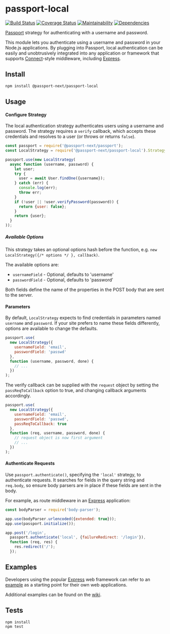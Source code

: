 # passport-local

[![Build Status](https://travis-ci.org/passport-next/passport-local.svg?branch=master)](https://travis-ci.org/passport-next/passport-local)
[![Coverage Status](https://coveralls.io/repos/github/passport-next/passport-local/badge.svg?branch=master)](https://coveralls.io/github/passport-next/passport-local?branch=master)
[![Maintainability](https://api.codeclimate.com/v1/badges/b7ff64d57f9f816260a3/maintainability)](https://codeclimate.com/github/passport-next/passport-local/maintainability)
[![Dependencies](https://david-dm.org/passport-next/passport-local.png)](https://david-dm.org/passport-next/passport-local)
<!--[![SAST](https://gitlab.com/passport-next/passport-local/badges/master/build.svg)](https://gitlab.com/passport-next/passport-local/badges/master/build.svg)-->

[Passport](http://passportjs.org/) strategy for authenticating with a username
and password.

This module lets you authenticate using a username and password in your Node.js
applications.  By plugging into Passport, local authentication can be easily and
unobtrusively integrated into any application or framework that supports
[Connect](http://www.senchalabs.org/connect/)-style middleware, including
[Express](http://expressjs.com/).

## Install

```bash
npm install @passport-next/passport-local
```

## Usage

#### Configure Strategy

The local authentication strategy authenticates users using a username and
password.  The strategy requires a `verify` callback, which accepts these
credentials and resolves to a user (or throws or returns `false`).

```js
const passport = require('@passport-next/passport');
const LocalStrategy = require('@passport-next/passport-local').Strategy;

passport.use(new LocalStrategy(
  async function (username, password) {
    let user;
    try {
      user = await User.findOne({username});
    } catch (err) {
      console.log(err);
      throw err;
    }
    if (!user || !user.verifyPassword(password)) {
      return {user: false};
    }
    return {user};
  }
));
```

##### Available Options

This strategy takes an optional options hash before the function, e.g. `new LocalStrategy({/* options */ }, callback)`.

The available options are:

* `usernameField` - Optional, defaults to 'username'
* `passwordField` - Optional, defaults to 'password'

Both fields define the name of the properties in the POST body that are sent to the server.

#### Parameters

By default, `LocalStrategy` expects to find credentials in parameters
named `username` and `password`. If your site prefers to name these fields
differently, options are available to change the defaults.

```js
passport.use(
  new LocalStrategy({
    usernameField: 'email',
    passwordField: 'passwd'
  },
  function (username, password, done) {
    // ...
  })
);
```

The verify callback can be supplied with the `request` object by setting
the `passReqToCallback` option to true, and changing callback arguments
accordingly.

```js
passport.use(
  new LocalStrategy({
    usernameField: 'email',
    passwordField: 'passwd',
    passReqToCallback: true
  },
  function (req, username, password, done) {
    // request object is now first argument
    // ...
  })
);
```

#### Authenticate Requests

Use `passport.authenticate()`, specifying the `'local'` strategy, to
authenticate requests. It searches for fields in the query string and
`req.body`, so ensure body parsers are in place if these fields are
sent in the body.

For example, as route middleware in an [Express](http://expressjs.com/)
application:

```js
const bodyParser = require('body-parser');

app.use(bodyParser.urlencoded({extended: true}));
app.use(passport.initialize());

app.post('/login',
  passport.authenticate('local', {failureRedirect: '/login'}),
  function (req, res) {
    res.redirect('/');
  });
```

## Examples

Developers using the popular [Express](http://expressjs.com/) web framework can
refer to an [example](https://github.com/passport/express-4.x-local-example)
as a starting point for their own web applications.

Additional examples can be found on the [wiki](https://github.com/jaredhanson/passport-local/wiki/Examples).

## Tests

```bash
npm install
npm test
```

